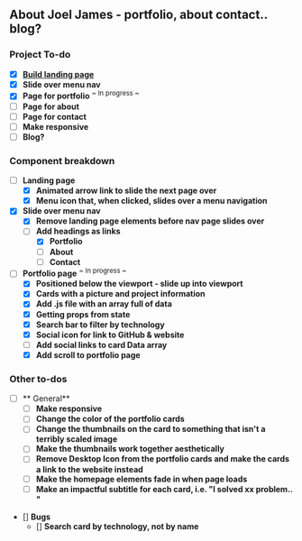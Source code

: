 ## About Joel James - portfolio, about contact.. blog?

### Project To-do
- [x] [**Build landing page**](https://jayfiled.github.io/joeljames/)
- [x] **Slide over menu nav** 
- [x] **Page for portfolio**  <sup>~ In progress ~</sup>
- [ ] **Page for about**
- [ ] **Page for contact**
- [ ] **Make responsive**
- [ ] **Blog?**

### Component breakdown
- [ ] **Landing page**
    - [x] **Animated arrow link to slide the next page over**
    - [x] **Menu icon that, when clicked, slides over a menu navigation**
- [x] **Slide over menu nav**
    - [x] **Remove landing page elements before nav page slides over**
    - [ ] **Add headings as links**
         - [x] **Portfolio**
         - [ ] **About**
         - [ ] **Contact** 
- [ ] **Portfolio page** <sup>~ In progress ~</sup>
    - [x] **Positioned below the viewport - slide up into viewport**
    - [x] **Cards with a picture and project information**
    - [x] **Add .js file with an array full of data** 
    - [x] **Getting props from state** 
    - [x] **Search bar to filter by technology**
    - [x] **Social icon for link to GitHub & website**
    - [ ] **Add social links to card Data array**
    - [x] **Add scroll to portfolio page**

### Other to-dos
- [ ] ** General**
    - [ ] **Make responsive**
    - [ ] **Change the color of the portfolio cards**
    - [ ] **Change the thumbnails on the card to something that isn't a terribly scaled image**
    - [ ] **Make the thumbnails work together aesthetically**
    - [ ] **Remove Desktop Icon from the portfolio cards and make the cards a link to the website instead**
    - [ ] **Make the homepage elements fade in when page loads**
    - [ ] **Make an impactful subtitle for each card, i.e. "I solved xx problem.. "**
- [] **Bugs**
    - [] **Search card by technology, not by name**
